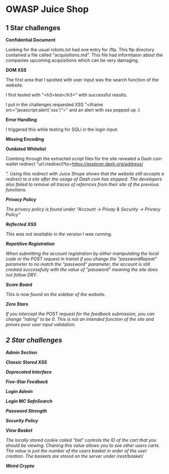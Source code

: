 # OWASP Juice Shop


## 1 Star challenges

**Confidential Document**

Looking for the usual robots.txt had one entry for /ftp. This ftp directory contained a file called "acquisitions.md". This file had informtaion about the companies upcoming acquisitions which can be very damaging.

**DOM XSS**

 The first area that I spotted with user input was the search function of the website. 
 
 I first tested with "\<h3>test\</h3>" with successful results. 
 
 I put in the challenges requested XSS "\<iframe src="javascript:alert(\`xss\`)">" and an alert with xss popped up :)
  

**Error Handling**

I triggered this while testing for SQLi in the login input. 

**Missing Encoding**

**Outdated Whitelist**

Combing through the extracted script files for the site revealed a Dash coin wallet redirect "url:/redirect?to=https://explorer.dash.org/address/<address>". Using this redirect with Juice Shope shows that the website still accepts a redirect to a site after the usage of Dash coin has stopped. The developers also failed to remove all traces of refernces from their site of the previous functions.

**Privacy Policy**

The privacy policy is found under "Account -> Privay & Security -> Privacy Policy"

**Reflected XSS**

This was not available in the version I was running. 

**Repetitive Registration**

When submitting the account registration by either manipulating the local code or the POST request in transit if you change the "passwordRepeat" parameter to no match the "password" parameter, the account is still created successfully with the value of "password" meaning the site does not follow DRY. 

**Score Board**

This is *now* found on the sidebar of the website.

**Zero Stars**

If you intercept the POST request for the feedback submission, you can change "rating" to be 0. This is not an intended function of the site and proves poor user input validation.


## 2 Star challenges

**Admin Section**

**Classic Stored XSS**

**Deprecated Interface**

**Five-Star Feedback**

**Login Admin**

**Login MC SafeSearch**

**Password Strength**

**Security Policy**

**View Basket**

The locally stored cookie called "bid" controls the ID of the cart that you should be viewing. Chaning this value allows you to see other users carts. The value is just the number of the users basket in order of the user creation. The baskets are stored on the server under /rest/basket/<bid>

**Weird Crypto**
